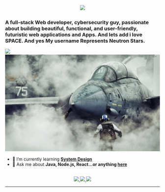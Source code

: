 <h1 align="center">
    <img src="https://readme-typing-svg.herokuapp.com/?font=Inter&size=48&center=true&vCenter=true&width=500&height=70&color=4493F8&duration=4000&lines=Hi+There!+👋;Im+Neutronyx+!;" />
</h1>

### A full-stack Web developer, cybersecurity guy, passionate about building beautiful, functional, and user-friendly, futuristic web applications and Apps. And lets add i love SPACE. And yes My username Represents Neutron Stars.
![](https://komarev.com/ghpvc/?username=mNeutronyx&color=blue)
<img src="https://github.com/ImNeutronyx/ImNeutronyx/blob/main/f14%20on%20deck.jpg" alt="f14 on deck.png">

- 🌱 I’m currently learning **[System Design](https://blog.bytebytego.com/p/free-system-design-pdf-158-pages)**
- 💬 Ask me about **Java, Node.js, React...or anything [here](https://github.com/{ImNeutronyx}/{ImNeutronyx}/issues)**

<br>

<div align="center">
  <a href="arasnouri002@gmail.com">
    <img src="https://img.shields.io/badge/Gmail-333333?style=for-the-badge&logo=gmail&logoColor=red" />
  </a>
  <a href="https://www.codedex.io/@ImNeutronyx" target="_blank">
    <img src="https://img.shields.io/badge/Codedex-0077B5?style=for-the-badge&logo=codedex&logoColor=white" target="_blank" />
  </a>
  <a href="https://www.instagram.com/astroman.a/" target="_blank">
    <img src="https://img.shields.io/badge/Instagram-000000?style=for-the-badge&logo=Instagram&logoColor=white" target="_blank" />
  </a>
</div>

<hr>
